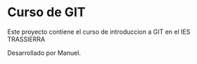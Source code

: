 # Curso de GIT

Este proyecto contiene el curso de introduccion a GIT en el IES TRASSIERRA

Desarrollado por Manuel.
